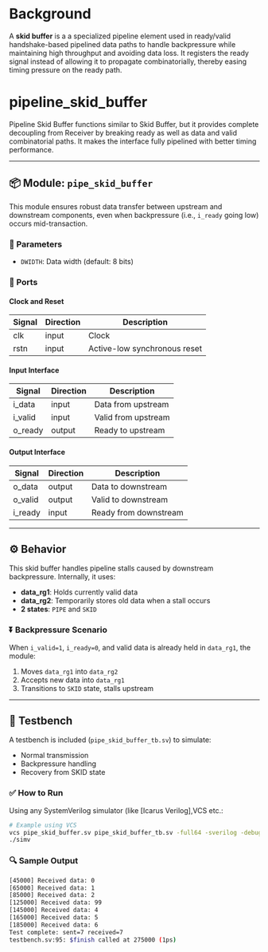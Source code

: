 # Background 
A **skid buffer** is a a specialized pipeline element used in ready/valid handshake-based pipelined data paths to handle backpressure while maintaining high throughput and avoiding data loss. It registers the ready signal instead of allowing it to propagate combinatorially, thereby easing timing pressure on the ready path.
# pipeline_skid_buffer
Pipeline Skid Buffer functions similar to Skid Buffer, but it provides complete decoupling from Receiver by breaking ready as well as data and valid combinatorial paths. It makes the interface fully pipelined with better timing performance.

-----------------

## 📦 Module: `pipe_skid_buffer`
This module ensures robust data transfer between upstream and downstream components, even when backpressure (i.e., `i_ready` going low) occurs mid-transaction.

### 🔧 Parameters
- `DWIDTH`: Data width (default: 8 bits)

### 🔌 Ports

#### Clock and Reset
| Signal | Direction | Description               |
|--------|-----------|---------------------------|
| clk    | input     | Clock                     |
| rstn   | input     | Active-low synchronous reset |

#### Input Interface
| Signal     | Direction | Description        |
|------------|-----------|--------------------|
| i_data     | input     | Data from upstream |
| i_valid    | input     | Valid from upstream|
| o_ready    | output    | Ready to upstream  |

#### Output Interface
| Signal     | Direction | Description         |
|------------|-----------|---------------------|
| o_data     | output    | Data to downstream  |
| o_valid    | output    | Valid to downstream |
| i_ready    | input     | Ready from downstream |

---

## ⚙️ Behavior

This skid buffer handles pipeline stalls caused by downstream backpressure. Internally, it uses:

- **data_rg1**: Holds currently valid data
- **data_rg2**: Temporarily stores old data when a stall occurs
- **2 states**: `PIPE` and `SKID`

### ⏬ Backpressure Scenario

When `i_valid=1`, `i_ready=0`, and valid data is already held in `data_rg1`, the module:

1. Moves `data_rg1` into `data_rg2`
2. Accepts new data into `data_rg1`
3. Transitions to `SKID` state, stalls upstream

---

## 🧪 Testbench

A testbench is included (`pipe_skid_buffer_tb.sv`) to simulate:

- Normal transmission
- Backpressure handling
- Recovery from SKID state

### ✅ How to Run

Using any SystemVerilog simulator (like [Icarus Verilog],VCS etc.:

```bash
# Example using VCS
vcs pipe_skid_buffer.sv pipe_skid_buffer_tb.sv -full64 -sverilog -debug_access+all
./simv

```
### 🔍 Sample Output
```bash
[45000] Received data: 0
[65000] Received data: 1
[85000] Received data: 2
[125000] Received data: 99
[145000] Received data: 4
[165000] Received data: 5
[185000] Received data: 6
Test complete: sent=7 received=7
testbench.sv:95: $finish called at 275000 (1ps)
```
